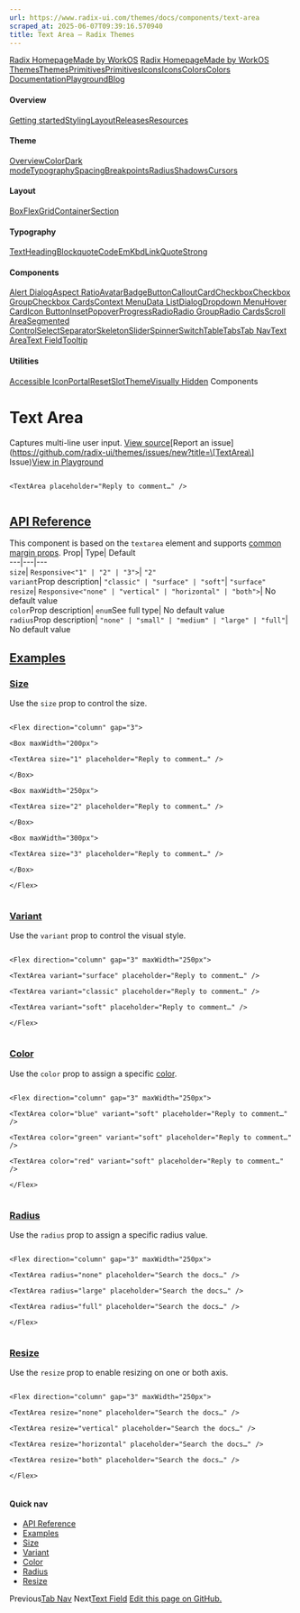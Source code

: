 ```yaml
---
url: https://www.radix-ui.com/themes/docs/components/text-area
scraped_at: 2025-06-07T09:39:16.570940
title: Text Area – Radix Themes
---
```


[Radix Homepage](https://www.radix-ui.com/)[Made by WorkOS](https://workos.com)
[Radix Homepage](https://www.radix-ui.com/)[Made by WorkOS](https://workos.com)
[ThemesThemes](https://www.radix-ui.com/)[PrimitivesPrimitives](https://www.radix-ui.com/primitives)[IconsIcons](https://www.radix-ui.com/icons)[ColorsColors](https://www.radix-ui.com/colors)
[Documentation](https://www.radix-ui.com/themes/docs/overview/getting-started)[Playground](https://www.radix-ui.com/themes/playground)[Blog](https://www.radix-ui.com/blog)[](https://github.com/radix-ui/themes)
#### Overview
[Getting started](https://www.radix-ui.com/themes/docs/overview/getting-started)[Styling](https://www.radix-ui.com/themes/docs/overview/styling)[Layout](https://www.radix-ui.com/themes/docs/overview/layout)[Releases](https://www.radix-ui.com/themes/docs/overview/releases)[Resources](https://www.radix-ui.com/themes/docs/overview/resources)
#### Theme
[Overview](https://www.radix-ui.com/themes/docs/theme/overview)[Color](https://www.radix-ui.com/themes/docs/theme/color)[Dark mode](https://www.radix-ui.com/themes/docs/theme/dark-mode)[Typography](https://www.radix-ui.com/themes/docs/theme/typography)[Spacing](https://www.radix-ui.com/themes/docs/theme/spacing)[Breakpoints](https://www.radix-ui.com/themes/docs/theme/breakpoints)[Radius](https://www.radix-ui.com/themes/docs/theme/radius)[Shadows](https://www.radix-ui.com/themes/docs/theme/shadows)[Cursors](https://www.radix-ui.com/themes/docs/theme/cursors)
#### Layout
[Box](https://www.radix-ui.com/themes/docs/components/box)[Flex](https://www.radix-ui.com/themes/docs/components/flex)[Grid](https://www.radix-ui.com/themes/docs/components/grid)[Container](https://www.radix-ui.com/themes/docs/components/container)[Section](https://www.radix-ui.com/themes/docs/components/section)
#### Typography
[Text](https://www.radix-ui.com/themes/docs/components/text)[Heading](https://www.radix-ui.com/themes/docs/components/heading)[Blockquote](https://www.radix-ui.com/themes/docs/components/blockquote)[Code](https://www.radix-ui.com/themes/docs/components/code)[Em](https://www.radix-ui.com/themes/docs/components/em)[Kbd](https://www.radix-ui.com/themes/docs/components/kbd)[Link](https://www.radix-ui.com/themes/docs/components/link)[Quote](https://www.radix-ui.com/themes/docs/components/quote)[Strong](https://www.radix-ui.com/themes/docs/components/strong)
#### Components
[Alert Dialog](https://www.radix-ui.com/themes/docs/components/alert-dialog)[Aspect Ratio](https://www.radix-ui.com/themes/docs/components/aspect-ratio)[Avatar](https://www.radix-ui.com/themes/docs/components/avatar)[Badge](https://www.radix-ui.com/themes/docs/components/badge)[Button](https://www.radix-ui.com/themes/docs/components/button)[Callout](https://www.radix-ui.com/themes/docs/components/callout)[Card](https://www.radix-ui.com/themes/docs/components/card)[Checkbox](https://www.radix-ui.com/themes/docs/components/checkbox)[Checkbox Group](https://www.radix-ui.com/themes/docs/components/checkbox-group)[Checkbox Cards](https://www.radix-ui.com/themes/docs/components/checkbox-cards)[Context Menu](https://www.radix-ui.com/themes/docs/components/context-menu)[Data List](https://www.radix-ui.com/themes/docs/components/data-list)[Dialog](https://www.radix-ui.com/themes/docs/components/dialog)[Dropdown Menu](https://www.radix-ui.com/themes/docs/components/dropdown-menu)[Hover Card](https://www.radix-ui.com/themes/docs/components/hover-card)[Icon Button](https://www.radix-ui.com/themes/docs/components/icon-button)[Inset](https://www.radix-ui.com/themes/docs/components/inset)[Popover](https://www.radix-ui.com/themes/docs/components/popover)[Progress](https://www.radix-ui.com/themes/docs/components/progress)[Radio](https://www.radix-ui.com/themes/docs/components/radio)[Radio Group](https://www.radix-ui.com/themes/docs/components/radio-group)[Radio Cards](https://www.radix-ui.com/themes/docs/components/radio-cards)[Scroll Area](https://www.radix-ui.com/themes/docs/components/scroll-area)[Segmented Control](https://www.radix-ui.com/themes/docs/components/segmented-control)[Select](https://www.radix-ui.com/themes/docs/components/select)[Separator](https://www.radix-ui.com/themes/docs/components/separator)[Skeleton](https://www.radix-ui.com/themes/docs/components/skeleton)[Slider](https://www.radix-ui.com/themes/docs/components/slider)[Spinner](https://www.radix-ui.com/themes/docs/components/spinner)[Switch](https://www.radix-ui.com/themes/docs/components/switch)[Table](https://www.radix-ui.com/themes/docs/components/table)[Tabs](https://www.radix-ui.com/themes/docs/components/tabs)[Tab Nav](https://www.radix-ui.com/themes/docs/components/tab-nav)[Text Area](https://www.radix-ui.com/themes/docs/components/text-area)[Text Field](https://www.radix-ui.com/themes/docs/components/text-field)[Tooltip](https://www.radix-ui.com/themes/docs/components/tooltip)
#### Utilities
[Accessible Icon](https://www.radix-ui.com/themes/docs/components/accessible-icon)[Portal](https://www.radix-ui.com/themes/docs/components/portal)[Reset](https://www.radix-ui.com/themes/docs/components/reset)[Slot](https://www.radix-ui.com/themes/docs/components/slot)[Theme](https://www.radix-ui.com/themes/docs/components/theme)[Visually Hidden](https://www.radix-ui.com/themes/docs/components/visually-hidden)
Components
# Text Area
Captures multi-line user input.
[View source](https://github.com/radix-ui/themes/blob/main/packages/radix-ui-themes/src/components/text-area.tsx)[Report an issue](https://github.com/radix-ui/themes/issues/new?title=\[TextArea\] Issue)[View in Playground](https://www.radix-ui.com/themes/playground#text-area)
```

<TextArea placeholder="Reply to comment…" />


```

## [API Reference](https://www.radix-ui.com/themes/docs/components/text-area#api-reference)
This component is based on the `textarea` element and supports [common margin props](https://www.radix-ui.com/themes/docs/overview/layout#margin-props).
Prop| Type| Default  
---|---|---  
`size`| `Responsive<"1" | "2" | "3">`| `"2"`  
`variant`Prop description| `"classic" | "surface" | "soft"`| `"surface"`  
`resize`| `Responsive<"none" | "vertical" | "horizontal" | "both">`| No default value  
`color`Prop description| `enum`See full type| No default value  
`radius`Prop description| `"none" | "small" | "medium" | "large" | "full"`| No default value  
## [Examples](https://www.radix-ui.com/themes/docs/components/text-area#examples)
### [Size](https://www.radix-ui.com/themes/docs/components/text-area#size)
Use the `size` prop to control the size.
```

<Flex direction="column" gap="3">

<Box maxWidth="200px">

<TextArea size="1" placeholder="Reply to comment…" />

</Box>

<Box maxWidth="250px">

<TextArea size="2" placeholder="Reply to comment…" />

</Box>

<Box maxWidth="300px">

<TextArea size="3" placeholder="Reply to comment…" />

</Box>

</Flex>


```

### [Variant](https://www.radix-ui.com/themes/docs/components/text-area#variant)
Use the `variant` prop to control the visual style.
```

<Flex direction="column" gap="3" maxWidth="250px">

<TextArea variant="surface" placeholder="Reply to comment…" />

<TextArea variant="classic" placeholder="Reply to comment…" />

<TextArea variant="soft" placeholder="Reply to comment…" />

</Flex>


```

### [Color](https://www.radix-ui.com/themes/docs/components/text-area#color)
Use the `color` prop to assign a specific [color](https://www.radix-ui.com/themes/docs/theme/color).
```

<Flex direction="column" gap="3" maxWidth="250px">

<TextArea color="blue" variant="soft" placeholder="Reply to comment…" />

<TextArea color="green" variant="soft" placeholder="Reply to comment…" />

<TextArea color="red" variant="soft" placeholder="Reply to comment…" />

</Flex>


```

### [Radius](https://www.radix-ui.com/themes/docs/components/text-area#radius)
Use the `radius` prop to assign a specific radius value.
```

<Flex direction="column" gap="3" maxWidth="250px">

<TextArea radius="none" placeholder="Search the docs…" />

<TextArea radius="large" placeholder="Search the docs…" />

<TextArea radius="full" placeholder="Search the docs…" />

</Flex>


```

### [Resize](https://www.radix-ui.com/themes/docs/components/text-area#resize)
Use the `resize` prop to enable resizing on one or both axis.
```

<Flex direction="column" gap="3" maxWidth="250px">

<TextArea resize="none" placeholder="Search the docs…" />

<TextArea resize="vertical" placeholder="Search the docs…" />

<TextArea resize="horizontal" placeholder="Search the docs…" />

<TextArea resize="both" placeholder="Search the docs…" />

</Flex>


```

#### Quick nav
  * [API Reference](https://www.radix-ui.com/themes/docs/components/text-area#api-reference)
  * [Examples](https://www.radix-ui.com/themes/docs/components/text-area#examples)
  * [Size](https://www.radix-ui.com/themes/docs/components/text-area#size)
  * [Variant](https://www.radix-ui.com/themes/docs/components/text-area#variant)
  * [Color](https://www.radix-ui.com/themes/docs/components/text-area#color)
  * [Radius](https://www.radix-ui.com/themes/docs/components/text-area#radius)
  * [Resize](https://www.radix-ui.com/themes/docs/components/text-area#resize)


Previous[Tab Nav](https://www.radix-ui.com/themes/docs/components/tab-nav)
Next[Text Field](https://www.radix-ui.com/themes/docs/components/text-field)
[Edit this page on GitHub.](https://github.com/radix-ui/website/edit/main/data/themes/docs/components/text-area.mdx "Edit this page on GitHub.")

